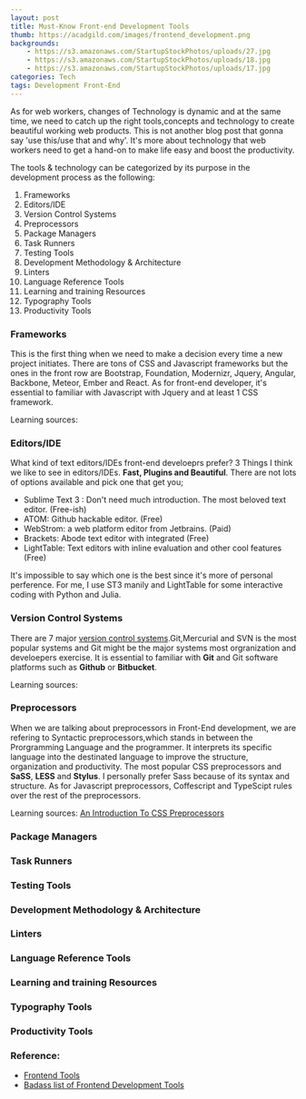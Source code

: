 ```yaml
---
layout: post
title: Must-Know Front-end Development Tools 
thumb: https://acadgild.com/images/frontend_development.png
backgrounds: 
    - https://s3.amazonaws.com/StartupStockPhotos/uploads/27.jpg
    - https://s3.amazonaws.com/StartupStockPhotos/uploads/18.jpg
    - https://s3.amazonaws.com/StartupStockPhotos/uploads/17.jpg
categories: Tech    
tags: Development Front-End
---
```


As for web workers, changes of Technology is dynamic and at the same time, we need to catch up the right tools,concepts and technology to create beautiful working web products. This is not another blog post that gonna say 'use this/use that and why'. It's more about technology that web workers need to get a hand-on to make life easy and boost the productivity.

The tools & technology can be categorized by its purpose in the development process as the following:

1. Frameworks
2. Editors/IDE
3. Version Control Systems
4. Preprocessors
5. Package Managers
6. Task Runners
7. Testing Tools
8. Development Methodology & Architecture
9. Linters
10. Language Reference Tools
11. Learning and training Resources 
12. Typography Tools
13. Productivity Tools

### Frameworks
This is the first thing when we need to make a decision every time a new project initiates. There are tons of CSS and Javascript frameworks but the ones in the front row are Bootstrap, Foundation, Modernizr, Jquery, Angular, Backbone, Meteor, Ember and React. As for front-end developer, it's essential to familiar with Javascript with Jquery and at least 1 CSS framework. 

Learning sources:

### Editors/IDE
What kind of text editors/IDEs front-end develoeprs prefer? 3 Things I think we like to see in editors/IDEs. **Fast, Plugins and Beautiful**. There are not lots of options available and pick one that get you;

* Sublime Text 3 : Don't need much introduction. The most beloved text editor. (Free-ish)
* ATOM: Github hackable editor. (Free)
* WebStrom: a web platform editor from Jetbrains. (Paid)
* Brackets: Abode text editor with integrated (Free)
* LightTable: Text editors with inline evaluation and other cool features (Free)

It's impossible to say which one is the best since it's more of personal perference. For me, I use ST3 manily and LightTable for some interactive coding with Python and Julia. 

### Version Control Systems
There are 7 major [version control systems](https://www.smashingmagazine.com/2008/09/the-top-7-open-source-version-control-systems/).Git,Mercurial and SVN is the most popular systems and Git might be the major systems most orgranization and develoepers exercise. It is essential to familiar with **Git** and Git software platforms such as **Github** or **Bitbucket**.

Learning sources:

### Preprocessors
When we are talking about preprocessors in Front-End development, we are refering to Syntactic preprocessors,which stands in between the Prorgramming Language and the programmer. It interprets its specific language into the destinated language to improve the structure, organization and productivity. The most popular CSS preprocessors and **SaSS**, **LESS** and **Stylus**. I personally prefer Sass because of its syntax and structure. As for Javascript preprocessors, Coffescript and TypeScipt rules over the rest of the preprocessors. 

Learning sources: [An Introduction To CSS Preprocessors](http://vanseodesign.com/css/css-preprocessors/)

### Package Managers

### Task Runners

### Testing Tools

### Development Methodology & Architecture

### Linters

### Language Reference Tools

### Learning and training Resources 

### Typography Tools

### Productivity Tools

### Reference: 

* <a href="http://fredsarmento.me/frontend-tools/" target="_blank">Frontend Tools</a>
* <a href="https://gist.github.com/dypsilon/5819504">Badass list of Frontend Development Tools</a>